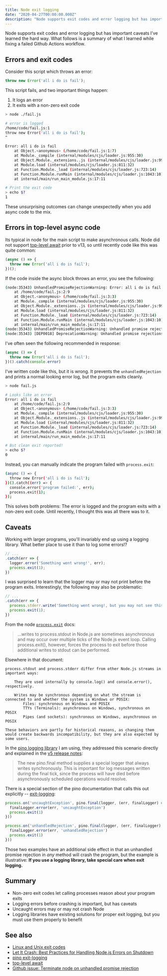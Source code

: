 ```yaml
---
title: Node exit logging
date: "2020-04-27T00:00:00.000Z"
description: "Node supports exit codes and error logging but has important caveats I've learned the hard way."
---
```


Node supports exit codes and error logging but has important caveats I've learned the hard way. What follows is a summary of what I learned while fixing a failed Github Actions workflow.

## Errors and exit codes

Consider this script which throws an error:

```js title="fail.js"
throw new Error('all i do is fail');
```

This script fails, and two important things happen:

1. It logs an error
2. It exits with a non-zero exit code

```sh
> node ./fail.js

# error is logged
/home/code/fail.js:1
throw new Error('all i do is fail');
^

Error: all i do is fail
    at Object.<anonymous> (/home/code/fail.js:1:7)
    at Module._compile (internal/modules/cjs/loader.js:955:30)
    at Object.Module._extensions..js (internal/modules/cjs/loader.js:991:10)
    at Module.load (internal/modules/cjs/loader.js:811:32)
    at Function.Module._load (internal/modules/cjs/loader.js:723:14)
    at Function.Module.runMain (internal/modules/cjs/loader.js:1043:10)
    at internal/main/run_main_module.js:17:11

# Print the exit code
> echo $?
1
```

These unsurprising outcomes can change unexpectedly when you add async code to the mix. 

## Errors in top-level async code

Its typical in node for the main script to make asynchronous calls. Node did not support [top-level await][2] prior to v13, so until recently code like this was quite common:

```js
(async () => {
  throw new Error('all i do is fail');
})();
```

If the code inside the async block throws an error, you see the following:


```sh
(node:35343) UnhandledPromiseRejectionWarning: Error: all i do is fail
    at /home/code/fail.js:2:9
    at Object.<anonymous> (/home/code/fail.js:3:3)
    at Module._compile (internal/modules/cjs/loader.js:955:30)
    at Object.Module._extensions..js (internal/modules/cjs/loader.js:991:10)
    at Module.load (internal/modules/cjs/loader.js:811:32)
    at Function.Module._load (internal/modules/cjs/loader.js:723:14)
    at Function.Module.runMain (internal/modules/cjs/loader.js:1043:10)
    at internal/main/run_main_module.js:17:11
(node:35343) UnhandledPromiseRejectionWarning: Unhandled promise rejection. This error originated either by throwing inside of an async function without a catch block, or by rejecting a promise which was not handled with .catch(). (rejection id: 1)
(node:35343) [DEP0018] DeprecationWarning: Unhandled promise rejections are deprecated. In the future, promise rejections that are not handled will terminate the Node.js process with a non-zero exit code.
```

I've often seen the following recommended in response:

```js
(async () => {
  throw new Error('all i do is fail');
})().catch(console.error)
```

I've written code like this, but it is wrong. It prevents the `unhandledRejection` and prints a normal looking error log, but the program exits cleanly.

```sh
> node fail.js 

# Looks like an error
Error: all i do is fail
    at /home/code/fail.js:2:9
    at Object.<anonymous> (/home/code/fail.js:3:3)
    at Module._compile (internal/modules/cjs/loader.js:955:30)
    at Object.Module._extensions..js (internal/modules/cjs/loader.js:991:10)
    at Module.load (internal/modules/cjs/loader.js:811:32)
    at Function.Module._load (internal/modules/cjs/loader.js:723:14)
    at Function.Module.runMain (internal/modules/cjs/loader.js:1043:10)
    at internal/main/run_main_module.js:17:11

# But clean exit reported!
> echo $?
0 
```

Instead, you can manually indicate the program failed with `process.exit`:

```sh
(async () => {
  throw new Error('all i do is fail');
})().catch((err) => {
  console.error('program failed:', err);
  process.exit(1);
});
```


This solves both problems: The error is logged and the program exits with a non-zero exit code. Until recently, I thought this was all there was to it. 

## Caveats

Working with larger programs, you'll invariably end up using a logging library. What better place to use it than to log some errors!? 


```ts
// ...
.catch(err => {
  logger.error('Something went wrong!', err);
  process.exit(1);
})
```

I was surprised to learn that the logger may or may not print before the program exits. Interestingly, the following may also be problematic:

```ts
// ...
.catch(err => {
  process.stderr.write('Something went wrong!, but you may not see this!');
  process.exit(1);
})
```

From the node [`process.exit`](https://nodejs.org/api/process.html#process_process_exit_code) docs:

> ...writes to process.stdout in Node.js are sometimes asynchronous and may occur over multiple ticks of the Node.js event loop. Calling process.exit(), however, forces the process to exit before those additional writes to stdout can be performed.

Elsewhere in that document:

```
process.stdout and process.stderr differ from other Node.js streams in important ways:

    They are used internally by console.log() and console.error(), respectively.

    Writes may be synchronous depending on what the stream is connected to and whether the system is Windows or POSIX:
        Files: synchronous on Windows and POSIX
        TTYs (Terminals): asynchronous on Windows, synchronous on POSIX
        Pipes (and sockets): synchronous on Windows, asynchronous on POSIX

These behaviors are partly for historical reasons, as changing them would create backwards incompatibility, but they are also expected by some users.
```

In the [pino logging library][pino-logger] I am using, they addressed this scenario directly and explained in the [v5 release notes][pino-v5-notes]:

> The new pino.final method supplies a special logger that always writes synchronously. This is important for log messages written during the final tick, since the process will have died before asynchronously scheduled operations would resolve.

There is a special section of the pino documentation that calls this out explicitly -- [exit-logging][exit-logging]:

```ts
process.on('uncaughtException', pino.final(logger, (err, finalLogger) => {
  finalLogger.error(err, 'uncaughtException')
  process.exit(1)
}))

process.on('unhandledRejection', pino.final(logger, (err, finalLogger) => {
  finalLogger.error(err, 'unhandledRejection')
  process.exit(1)
}))
```

Those two examples have an additional side effect in that an unhandled promise rejection in _any_ method will crash the program, but the example is illustrative: **If you use a logging library, take special care when exit logging.**

## Summary
- Non-zero exit codes let calling processes reason about your program exits
- Logging errors before crashing is important, but has caveats
- Uncaught errors may or may not crash Node
- Logging libraries have existing solutions for proper exit logging, but you must use them properly to benefit


## See also
- [Linux and Unix exit codes][exit-codes]
- [Let It Crash: Best Practices for Handling Node.js Errors on Shutdown][let-it-crash]
- [pino exit-logging][exit-logging]
- [top-level await][2]
- [Github issue: Terminate node on unhandled promise rejection](https://github.com/nodejs/node/issues/20392)


[1]: https://help.github.com/en/actions/reference/
[2]: https://v8.dev/features/top-level-await
<!-- workflow-syntax-for-github-actions#jobsjob_idsteps -->
[unhandledRejection]: https://nodejs.org/api/process.html#process_event_unhandledrejection
[exit-codes]: https://shapeshed.com/unix-exit-codes/
[node-console]: https://nodejs.org/api/console.html
[note-on-process-io]: https://nodejs.org/api/process.html#process_a_note_on_process_i_o
[exit-logging]: https://getpino.io/#/docs/help?id=exit-logging
[pino-v5-notes]: https://www.nearform.com/blog/announcing-pino-v5-0-0/
[pino-logger]: https://github.com/pinojs/pino
[let-it-crash]: https://blog.heroku.com/best-practices-nodejs-errors
[what-is-the-event-loop]: https://www.youtube.com/watch?v=8aGhZQkoFbQ
[event-loop-timers]: https://nodejs.org/uk/docs/guides/event-loop-timers-and-nexttick/
